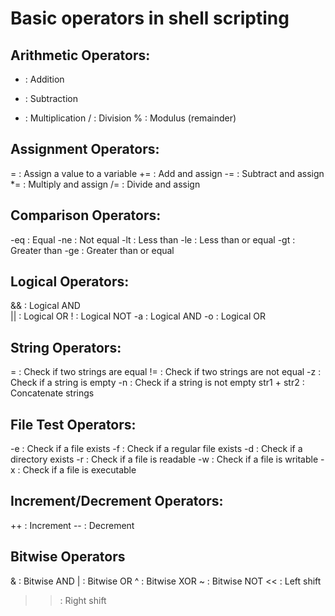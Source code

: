 # Basic operators in shell scripting

## Arithmetic Operators:

+ : Addition
- : Subtraction
* : Multiplication
/ : Division
% : Modulus (remainder)
## Assignment Operators:

= : Assign a value to a variable
+= : Add and assign
-= : Subtract and assign
*= : Multiply and assign
/= : Divide and assign
## Comparison Operators:

-eq : Equal
-ne : Not equal
-lt : Less than
-le : Less than or equal
-gt : Greater than
-ge : Greater than or equal
## Logical Operators:

&& : Logical AND  
|| : Logical OR
! : Logical NOT
-a : Logical AND
-o : Logical OR
## String Operators:

= : Check if two strings are equal
!= : Check if two strings are not equal
-z : Check if a string is empty
-n : Check if a string is not empty
str1 + str2 : Concatenate strings
## File Test Operators:

-e : Check if a file exists
-f : Check if a regular file exists
-d : Check if a directory exists
-r : Check if a file is readable
-w : Check if a file is writable
-x : Check if a file is executable
## Increment/Decrement Operators:

++ : Increment
-- : Decrement
## Bitwise Operators

& : Bitwise AND
| : Bitwise OR
^ : Bitwise XOR
~ : Bitwise NOT
<< : Left shift
>> : Right shift